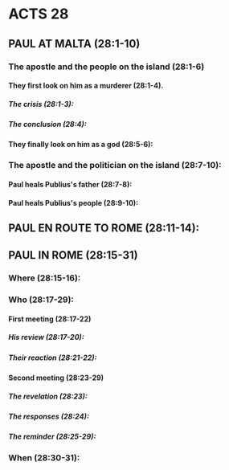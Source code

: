 ---
---
# ACTS 28 
## PAUL AT MALTA (28:1-10) 
###  The apostle and the people on the island (28:1-6) 
####  They first look on him as a murderer (28:1-4). 
#####  The crisis (28:1-3): 
#####  The conclusion (28:4): 
####  They finally look on him as a god (28:5-6): 
###  The apostle and the politician on the island (28:7-10): 
####  Paul heals Publius\'s father (28:7-8): 
####  Paul heals Publius\'s people (28:9-10): 
## PAUL EN ROUTE TO ROME (28:11-14): 
## PAUL IN ROME (28:15-31) 
###  Where (28:15-16): 
###  Who (28:17-29): 
####  First meeting (28:17-22) 
#####  His review (28:17-20): 
#####  Their reaction (28:21-22): 
####  Second meeting (28:23-29) 
#####  The revelation (28:23): 
#####  The responses (28:24): 
#####  The reminder (28:25-29): 
###  When (28:30-31): 
